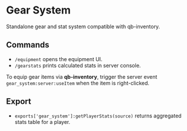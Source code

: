 # Gear System

Standalone gear and stat system compatible with qb-inventory.

## Commands
- `/equipment` opens the equipment UI.
- `/gearstats` prints calculated stats in server console.

To equip gear items via **qb-inventory**, trigger the server event
`gear_system:server:useItem` when the item is right-clicked.

## Export
- `exports['gear_system']:getPlayerStats(source)` returns aggregated stats table for a player.
